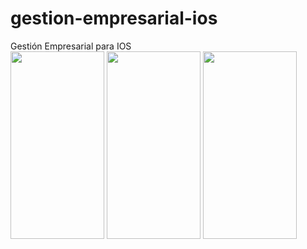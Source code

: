 # gestion-empresarial-ios
<div>Gestión Empresarial para IOS</div>
<img src="https://firebasestorage.googleapis.com/v0/b/reactfire-f410b.appspot.com/o/Simulator%20Screen%20Shot%2018%20Apr%202017%2C%2009.27.16.png?alt=media&token=85e1e496-59c2-48df-b6e4-280fcc1b813f" width="150" height="300"/>
<img src="https://firebasestorage.googleapis.com/v0/b/reactfire-f410b.appspot.com/o/Simulator%20Screen%20Shot%2017%20Apr%202017%2C%2020.13.06.png?alt=media&token=f06abec0-aad9-4f84-8872-da9452a5eff2" width="150" height="300"/>
<img src="https://firebasestorage.googleapis.com/v0/b/reactfire-f410b.appspot.com/o/Simulator%20Screen%20Shot%2023%20Apr%202017%2C%2009.35.33.png?alt=media&token=41bb42ad-dc87-409f-a54a-e512069fd248" width="150" height="300"/>
